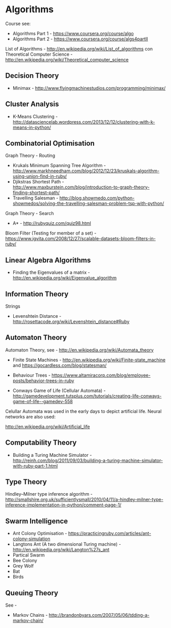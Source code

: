 Algorithms
==========

Course see:
* Algorithms Part 1 - https://www.coursera.org/course/algo
* Algorithms Part 2 - https://www.coursera.org/course/algs4partII

List of Algorithms - http://en.wikipedia.org/wiki/List_of_algorithms
con
Theoretical Computer Science - http://en.wikipedia.org/wiki/Theoretical_computer_science

Decision Theory
---------------

* Minimax - http://www.flyingmachinestudios.com/programming/minimax/

Cluster Analysis
---------------

* K-Means Clustering - http://datasciencelab.wordpress.com/2013/12/12/clustering-with-k-means-in-python/

Combinatorial Optimisation
------------

Graph Theory - Routing
* Krukals Minimum Spanning Tree Algorithm - http://www.markhneedham.com/blog/2012/12/23/kruskals-algorithm-using-union-find-in-ruby/
* Djikstras Shortest Path - http://www.maxburstein.com/blog/introduction-to-graph-theory-finding-shortest-path/
* Travelling Salesman - http://blog.showmedo.com/python-showmedos/solving-the-travelling-salesman-problem-tsp-with-python/

Graph Theory - Search
* A* - http://rubyquiz.com/quiz98.html

Bloom Filter (Testing for member of a set) - https://www.igvita.com/2008/12/27/scalable-datasets-bloom-filters-in-ruby/

Linear Algebra Algorithms
-------------------------

* Finding the Eigenvalues of a matrix - http://en.wikipedia.org/wiki/Eigenvalue_algorithm

Information Theory
------------------

Strings
* Levenshtein Distance - http://rosettacode.org/wiki/Levenshtein_distance#Ruby

Automaton Theory
----------------

Automaton Theory, see - http://en.wikipedia.org/wiki/Automata_theory
* Finite State Machines - http://en.wikipedia.org/wiki/Finite-state_machine and https://gocardless.com/blog/statesman/
* Behaviour Trees - https://www.altamiracorp.com/blog/employee-posts/behavior-trees-in-ruby

* Conways Game of Life (Cellular Automata) - http://gamedevelopment.tutsplus.com/tutorials/creating-life-conways-game-of-life--gamedev-558

Celullar Automata was used in the early days to depict artificial life.  Neural networks are also used:

http://en.wikipedia.org/wiki/Artificial_life

Computability Theory
--------------------

* Building a Turing Machine Simulator - http://reinh.com/blog/2011/09/03/building-a-turing-machine-simulator-with-ruby-part-1.html

Type Theory
-----------

Hindley–Milner type inference algorithm - http://smallshire.org.uk/sufficientlysmall/2010/04/11/a-hindley-milner-type-inference-implementation-in-python/comment-page-1/

Swarm Intelligence
------------------

* Ant Colony Optimisation - https://practicingruby.com/articles/ant-colony-simulation
* Langtons Ant (A two dimensional Turing machine) - http://en.wikipedia.org/wiki/Langton%27s_ant
* Partical Swarm
* Bee Colony
* Grey Wolf
* Bat
* Birds

Queuing Theory
--------------

See - 

* Markov Chains - http://brandonbyars.com/2007/05/06/tdding-a-markov-chain/
